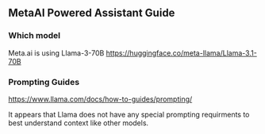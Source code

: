 ## MetaAI Powered Assistant Guide
### Which model

Meta.ai is using Llama-3-70B
https://huggingface.co/meta-llama/Llama-3.1-70B

### Prompting Guides

https://www.llama.com/docs/how-to-guides/prompting/

It appears that Llama does not have any special prompting requirments to best understand context like other models.